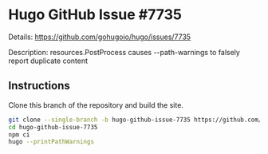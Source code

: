 # Hugo GitHub Issue #7735

Details: <https://github.com/gohugoio/hugo/issues/7735>

Description: resources.PostProcess causes --path-warnings to falsely report duplicate content

## Instructions

Clone this branch of the repository and build the site.

```bash
git clone --single-branch -b hugo-github-issue-7735 https://github.com/jmooring/hugo-testing hugo-github-issue-7735
cd hugo-github-issue-7735
npm ci
hugo --printPathWarnings
```
